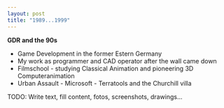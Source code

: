 ```yaml
---
layout: post
title: "1989...1999"
---
```

**GDR and the 90s**
* Game Development in the former Estern Germany
* My work as programmer and CAD operator after the wall came down
* Filmschool - studying Classical Animation and pioneering 3D Computeranimation
* Urban Assault - Microsoft - Terratools and the Churchill villa


TODO: Write text, fill content, fotos, screenshots, drawings...
